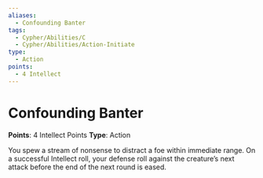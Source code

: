 ```yaml
---
aliases:
  - Confounding Banter
tags:
  - Cypher/Abilities/C
  - Cypher/Abilities/Action-Initiate
type:
  - Action
points:
  - 4 Intellect
---
```


# Confounding Banter

**Points**: 4 Intellect Points
**Type**: Action

You spew a stream of nonsense to distract a foe within immediate range. On a successful Intellect roll, your defense roll against the creature’s next attack before the end of the next round is eased.
